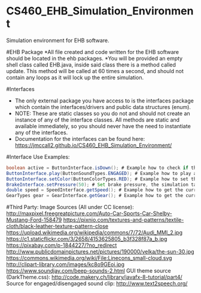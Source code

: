 # CS460_EHB_Simulation_Environment


Simulation environment for EHB software.

#EHB Package
*All file created and code written for the EHB software should be located in the ehb packages.
*You will be provided an empty shell class called EHB.java, inside said class there is a method called
update. This method will be called at 60 times a second, and should not contain any loops as it will
lock up the entire simulation.


#Interfaces
* The only external package you have access to is the interfaces package which contain the interfaces/drivers and
public data structures (enum).
* NOTE: These are static classes so you do not and should not create an instance of any of the interface classes. 
All methods are static and available immediately, so you should never have the need to instantiate any of the interfaces.
* Documentation for the interfaces can be found here: https://jmccall2.github.io/CS460_EHB_Simulation_Environment/

#Interface Use Examples:
```java
boolean active = ButtonInterface.isDown(); # Example how to check if the button is currently pressed down.
ButtonInterface.play(ButtonSoundTypes.ENGAGED); # Example how to play a sound, this is played immediately.
ButtonInterface.setColor(ButtonColorTypes.RED); # Example how to set the color, this is changed immediately.
BrakeInterface.setPressure(50); # Set brake pressure, the simulation takes this into account right away. 
double speed = SpeedInterface.getSpeed(); # Example how to get the current speed (in meters/second)
GearTypes gear = GearInterface.getGear(); # Example how to get the current gear. 
```


#Third Party:
Image Sources (All under CC license):
http://maxpixel.freegreatpicture.com/Auto-Car-Sports-Car-Shelby-Mustang-Ford-158479
https://pixnio.com/textures-and-patterns/textile-cloth/black-leather-texture-pattern-close
https://upload.wikimedia.org/wikipedia/commons/7/72/Audi_MMI_2.jpg
https://c1.staticflickr.com/3/2658/4153625805_b3f328f87a_b.jpg
https://pixabay.com/p-1844227/?no_redirect
http://www.publicdomainpictures.net/pictures/190000/velka/the-sun-30.jpg
https://commons.wikimedia.org/wiki/File:Linecons_small-cloud.svg
http://clipart-library.com/images/kc8o9GEoi.jpg
https://www.soundjay.com/beep-sounds-2.html
GUI theme source (DarkTheme.css):
http://code.makery.ch/library/javafx-8-tutorial/part4/
Source for engaged/disengaged sound clip: http://www.text2speech.org/


